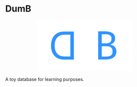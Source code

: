 # DumB

<p width="100%"  align="center">
    <img src="./resources/dumb.png" alt="DumB" width="60%" />
</p>


A toy database for learning purposes.
